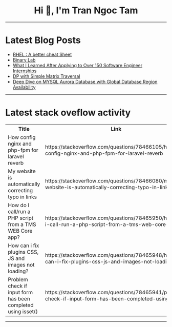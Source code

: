 <h1 align="center">Hi 👋, I'm Tran Ngoc Tam</h1>

---

# Latest Blog Posts 
<!-- BLOG-POST-LIST:START -->
- [RHEL : A better cheat Sheet](https://dev.to/kaustubhyerkade/rhel-a-better-cheat-sheet-2km1)
- [Binary Lab](https://dev.to/abenteuerzeit/binary-lab-18j)
- [What I Learned After Applying to Over 150 Software Engineer Internships](https://dev.to/vitalipri/what-i-learned-after-applying-to-over-150-software-engineer-internships-4og3)
- [DP with Simple Matrix Traversal](https://dev.to/ashutosh049/dp-with-simple-matrix-traversal-1bjo)
- [Deep Dive on MYSQL Aurora Database with Global Database Region Availability](https://dev.to/aws-builders/deep-dive-on-mysql-aurora-database-with-global-database-region-availability-27l7)
<!-- BLOG-POST-LIST:END -->

---

# Latest stack oveflow activity
<table>
  <tr><th>Title</th><th>Link</th></tr>
  <!-- STACKOVERFLOW:START --><tr><td>How config nginx and php-fpm for laravel reverb</td><td>https://stackoverflow.com/questions/78466105/how-config-nginx-and-php-fpm-for-laravel-reverb</td></tr><tr><td>My website is automatically correcting typo in links</td><td>https://stackoverflow.com/questions/78466080/my-website-is-automatically-correcting-typo-in-links</td></tr><tr><td>How do I call/run a PHP script from a TMS WEB Core app?</td><td>https://stackoverflow.com/questions/78465950/how-do-i-call-run-a-php-script-from-a-tms-web-core-app</td></tr><tr><td>How can i fix plugins CSS, JS and images not loading?</td><td>https://stackoverflow.com/questions/78465948/how-can-i-fix-plugins-css-js-and-images-not-loading</td></tr><tr><td>Problem check if input form has been completed using isset&lpar;&rpar;</td><td>https://stackoverflow.com/questions/78465941/problem-check-if-input-form-has-been-completed-using-isset</td></tr><!-- STACKOVERFLOW:END -->
</table>

---


